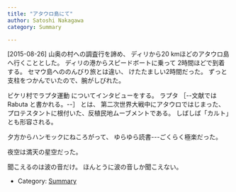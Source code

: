 ```yaml
---
title: "アタウロ島にて"
author: Satoshi Nakagawa
category: Summary

---
```


[2015-08-26]  山奥の村への調査行を諦め、
ディリから20 kmほどのアタウロ島へ行くこととした。
ディリの港からスピードボートに乗って
2時間ほどで到着する。
セマウ島へののんびり旅とは違い、
けたたましい2時間だった。
ずっと支柱をつかんでいたので、腕がしびれた。

 ビケリ村でラプタ運動
についてインタビューをする。
ラプタ
［--文献では Rabuta と書かれる。--］
とは、
第二次世界大戦中にアタウロではじまった、
プロテスタントに根付いた、反植民地ムーブメントである。
しばしば「カルト」とも形容される。

 夕方からハンモックにねころがって、
ゆらゆら読書---ごくらく極楽だった。

<!--more-->

 夜空は満天の星空だった。

 聞こえるのは波の音だけ。
ほんとうに波の音しか聞こえない。

- Category: [Summary](categories.html#Summary)

